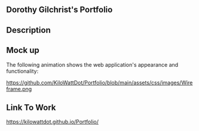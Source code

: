 
## Dorothy Gilchrist's Portfolio

## Description

## Mock up

The following animation shows the web application's appearance and functionality:

https://github.com/KiloWattDot/Portfolio/blob/main/assets/css/images/Wireframe.png


## Link To Work
https://kilowattdot.github.io/Portfolio/
